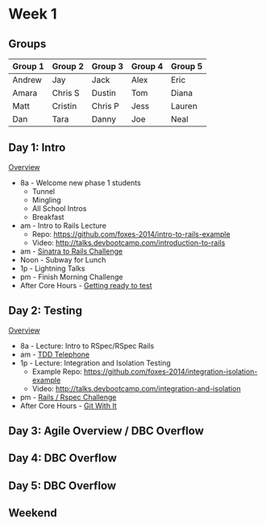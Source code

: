 # Week 1

## Groups

| Group 1 | Group 2 | Group 3 | Group 4 | Group 5 |
| ------- | ------- | ------- | ------- | ------- |
| Andrew  | Jay     | Jack    | Alex    | Eric    |
| Amara   | Chris S | Dustin  | Tom     | Diana   |
| Matt    | Cristin | Chris P | Jess    | Lauren  |
| Dan     | Tara    | Danny   | Joe     | Neal    |

## Day 1: Intro

[Overview](./day_1/overview.md)

- 8a - Welcome new phase 1 students
  - Tunnel
  - Mingling
  - All School Intros
  - Breakfast
- am - Intro to Rails Lecture
    - Repo: https://github.com/foxes-2014/intro-to-rails-example
    - Video: http://talks.devbootcamp.com/introduction-to-rails
- am - [Sinatra to Rails Challenge](./day_1/sinatra_to_rails_challenge.md)
- Noon - Subway for Lunch
- 1p - Lightning Talks
- pm - Finish Morning Challenge
- After Core Hours - [Getting ready to test](./day_1/after_hours.md)

## Day 2: Testing

[Overview](./day_2/overview.md)

- 8a - Lecture: Intro to RSpec/RSpec Rails
- am - [TDD Telephone](./day_2/tdd_telephone.md)
- 1p - Lecture: Integration and Isolation Testing
    - Example Repo: https://github.com/foxes-2014/integration-isolation-example
    - Video: http://talks.devbootcamp.com/integration-and-isolation
- pm - [Rails / Rspec Challenge](https://github.com/foxes-2014/rails-with-rspec-challenge)
- After Core Hours - [Git With It](./day_2/git_with_it.md)

## Day 3: Agile Overview / DBC Overflow

## Day 4:  DBC Overflow

## Day 5: DBC Overflow

## Weekend
